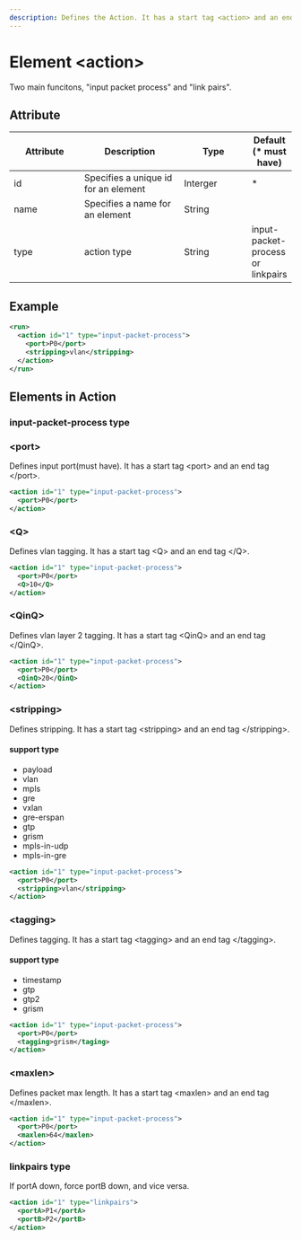 ```yaml
---
description: Defines the Action. It has a start tag <action> and an end tag </action>.
---
```


# Element \<action>

Two main funcitons, "input packet process" and "link pairs".

## Attribute

<table><thead><tr><th width="150">Attribute</th><th width="233.7142857142857">Description</th><th width="150">Type</th><th>Default (* must have)</th></tr></thead><tbody><tr><td>id</td><td>Specifies a unique id for an element</td><td>Interger</td><td>*</td></tr><tr><td>name</td><td>Specifies a name for an element</td><td>String</td><td></td></tr><tr><td>type</td><td>action type</td><td>String</td><td>input-packet-process or linkpairs</td></tr></tbody></table>

## Example

```xml
<run>
  <action id="1" type="input-packet-process">
    <port>P0</port>
    <stripping>vlan</stripping>
  </action>
</run>
```

## Elements in Action

### input-packet-process type

### \<port>

Defines input port(must have). It has a start tag \<port> and an end tag \</port>.

```xml
<action id="1" type="input-packet-process">
  <port>P0</port>
</action>
```

### \<Q>

Defines vlan tagging. It has a start tag \<Q> and an end tag \</Q>.

```xml
<action id="1" type="input-packet-process">
  <port>P0</port>
  <Q>10</Q>
</action>
```

### \<QinQ>

Defines vlan layer 2 tagging. It has a start tag \<QinQ> and an end tag \</QinQ>.

```xml
<action id="1" type="input-packet-process">
  <port>P0</port>
  <QinQ>20</QinQ>
</action>
```

### \<stripping>

Defines stripping. It has a start tag \<stripping> and an end tag \</stripping>.

#### support type

* payload
* vlan
* mpls
* gre
* vxlan
* gre-erspan
* gtp
* grism
* mpls-in-udp
* mpls-in-gre

```xml
<action id="1" type="input-packet-process">
  <port>P0</port>
  <stripping>vlan</stripping>
</action>
```

### \<tagging>

Defines tagging. It has a start tag \<tagging> and an end tag \</tagging>.

#### support type

* timestamp
* gtp
* gtp2
* grism

```xml
<action id="1" type="input-packet-process">
  <port>P0</port>
  <tagging>grism</taging>
</action>
```

### \<maxlen>

Defines packet max length. It has a start tag \<maxlen> and an end tag \</maxlen>.

```xml
<action id="1" type="input-packet-process">
  <port>P0</port>
  <maxlen>64</maxlen>
</action>
```

### linkpairs type

If portA down, force portB down, and vice versa.

```xml
<action id="1" type="linkpairs">
  <portA>P1</portA>
  <portB>P2</portB>
</action>
```
